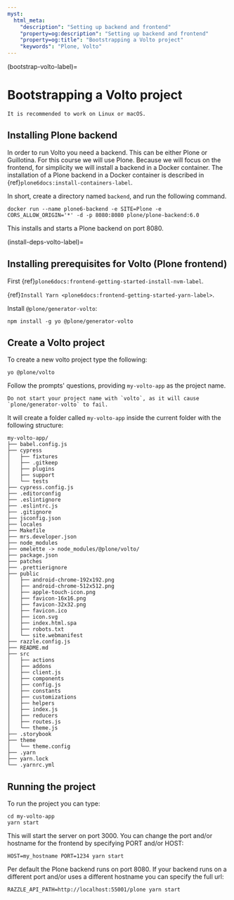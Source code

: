 ```yaml
---
myst:
  html_meta:
    "description": "Setting up backend and frontend"
    "property=og:description": "Setting up backend and frontend"
    "property=og:title": "Bootstrapping a Volto project"
    "keywords": "Plone, Volto"
---
```


(bootstrap-volto-label)=

# Bootstrapping a Volto project

```{note}
It is recommended to work on Linux or macOS.
```


## Installing Plone backend

In order to run Volto you need a backend.
This can be either Plone or Guillotina.
For this course we will use Plone.
Because we will focus on the frontend, for simplicity we will install a backend in a Docker container.
The installation of a Plone backend in a Docker container is described in {ref}`plone6docs:install-containers-label`.
 
In short, create a directory named `backend`, and run the following command.

```shell
docker run --name plone6-backend -e SITE=Plone -e CORS_ALLOW_ORIGIN='*' -d -p 8080:8080 plone/plone-backend:6.0
```

This installs and starts a Plone backend on port 8080.


(install-deps-volto-label)=

## Installing prerequisites for Volto (Plone frontend)

First {ref}`plone6docs:frontend-getting-started-install-nvm-label`.

{ref}`Install Yarn <plone6docs:frontend-getting-started-yarn-label>`.

Install `@plone/generator-volto`:

```shell
npm install -g yo @plone/generator-volto
```

## Create a Volto project

To create a new volto project type the following:

```shell
yo @plone/volto
```

Follow the prompts' questions, providing `my-volto-app` as the project name.

```{warning}
Do not start your project name with `volto`, as it will cause `plone/generator-volto` to fail.
```

It will create a folder called `my-volto-app` inside the current folder with the following structure:

```console
my-volto-app/
├── babel.config.js
├── cypress
│   ├── fixtures
│   ├── .gitkeep
│   ├── plugins
│   ├── support
│   └── tests
├── cypress.config.js
├── .editorconfig
├── .eslintignore
├── .eslintrc.js
├── .gitignore
├── jsconfig.json
├── locales
├── Makefile
├── mrs.developer.json
├── node_modules
├── omelette -> node_modules/@plone/volto/
├── package.json
├── patches
├── .prettierignore
├── public
│   ├── android-chrome-192x192.png
│   ├── android-chrome-512x512.png
│   ├── apple-touch-icon.png
│   ├── favicon-16x16.png
│   ├── favicon-32x32.png
│   ├── favicon.ico
│   ├── icon.svg
│   ├── index.html.spa
│   ├── robots.txt
│   └── site.webmanifest
├── razzle.config.js
├── README.md
├── src
│   ├── actions
│   ├── addons
│   ├── client.js
│   ├── components
│   ├── config.js
│   ├── constants
│   ├── customizations
│   ├── helpers
│   ├── index.js
│   ├── reducers
│   ├── routes.js
│   └── theme.js
├── .storybook
├── theme
│   └── theme.config
├── .yarn
├── yarn.lock
└── .yarnrc.yml
```

## Running the project

To run the project you can type:

```shell
cd my-volto-app
yarn start
```

This will start the server on port 3000.
You can change the port and/or hostname for the frontend by specifying PORT and/or HOST:

```shell
HOST=my_hostname PORT=1234 yarn start
```

Per default the Plone backend runs on port 8080.
If your backend runs on a different port and/or uses a different hostname you can specify the full url:

```shell
RAZZLE_API_PATH=http://localhost:55001/plone yarn start
```
